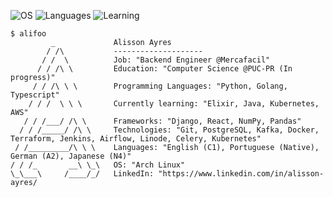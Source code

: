 ![OS](https://img.shields.io/badge/OS-Arch_Linux-blue?logo=arch-linux)
![Languages](https://img.shields.io/badge/Languages-Python|Go|TS-yellow)
![Learning](https://img.shields.io/badge/Learning-Elixir|Java|Kubernetes-orange)
```
$ alifoo
         _             Alisson Ayres
        / /\           --------------------
       / /  \          Job: "Backend Engineer @Mercafacil"
      / / /\ \         Education: "Computer Science @PUC-PR (In progress)"
     / / /\ \ \        Programming Languages: "Python, Golang, Typescript"
    / / /  \ \ \       Currently learning: "Elixir, Java, Kubernetes, AWS"
   / / /___/ /\ \      Frameworks: "Django, React, NumPy, Pandas"
  / / /_____/ /\ \     Technologies: "Git, PostgreSQL, Kafka, Docker, Terraform, Jenkins, Airflow, Linode, Celery, Kubernetes"
 / /_________/\ \ \    Languages: "English (C1), Portuguese (Native), German (A2), Japanese (N4)"
/ / /_       __\ \_\   OS: "Arch Linux"
\_\___\     /____/_/   LinkedIn: "https://www.linkedin.com/in/alisson-ayres/
```
